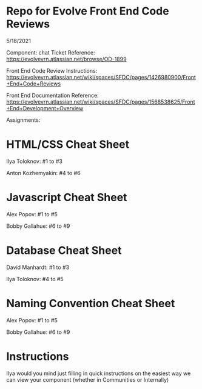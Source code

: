# Repo for Evolve Front End Code Reviews
5/18/2021

Component: chat
Ticket Reference: https://evolvevrn.atlassian.net/browse/OD-1899

Front End Code Review Instructions: https://evolvevrn.atlassian.net/wiki/spaces/SFDC/pages/1426980900/Front+End+Code+Reviews

Front End Documentation Reference: https://evolvevrn.atlassian.net/wiki/spaces/SFDC/pages/1568538625/Front+End+Development+Overview

Assignments:
# HTML/CSS Cheat Sheet
Ilya Toloknov: #1 to #3

Anton Kozhemyakin: #4 to #6

# Javascript Cheat Sheet

Alex Popov: #1 to #5

Bobby Gallahue: #6 to #9

# Database Cheat Sheet

David Manhardt: #1 to #3

Ilya Toloknov: #4 to #5

# Naming Convention Cheat Sheet

Alex Popov: #1 to #5

Bobby Gallahue: #6 to #9


# Instructions
Ilya would you mind just filling in quick instructions on the easiest way we can view your component (whether in Communities or Internally)

